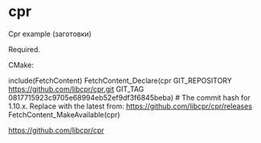 # cpr
Cpr example
(заготовки)

Required.

CMake:

include(FetchContent)
FetchContent_Declare(cpr GIT_REPOSITORY https://github.com/libcpr/cpr.git
                         GIT_TAG 0817715923c9705e68994eb52ef9df3f6845beba) # The commit hash for 1.10.x. Replace with the latest from: https://github.com/libcpr/cpr/releases
FetchContent_MakeAvailable(cpr)


https://github.com/libcpr/cpr


